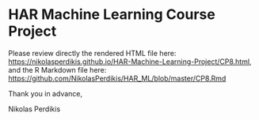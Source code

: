 # HAR Machine Learning Course Project

Please review directly the rendered HTML file here: https://nikolasperdikis.github.io/HAR-Machine-Learning-Project/CP8.html,  
and the R Markdown file here: https://github.com/NikolasPerdikis/HAR_ML/blob/master/CP8.Rmd

Thank you in advance,

Nikolas Perdikis
